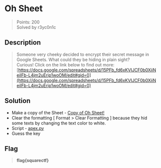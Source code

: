 # Oh Sheet
> Points: 200 <br>
> Solved by r3yc0n1c

## Description
> Someone very cheeky decided to encrypt their secret message in Google Sheets. What could they be hiding in plain sight? <br>
> Curious! Click on the link below to find out more: <br>
> [https://docs.google.com/spreadsheets/d/15PFb_fd6xKVIJCF0b0XiiNeilFb-L4jm2uErip1woOM/edit#gid=0](https://docs.google.com/spreadsheets/d/15PFb_fd6xKVIJCF0b0XiiNeilFb-L4jm2uErip1woOM/edit#gid=0)

## Solution
* Make a copy of the Sheet - [Copy of Oh Sheet!](https://docs.google.com/spreadsheets/d/1aYVG9C1-bqtysSSLKuJRA3WoekFO-fTpDww_Lt8VeII/edit?usp=sharing)
* Clear the formatting [ Format > Clear Formatting ] because they hid some texts by changing the text color to white.
* Script - [apex.py](apex.py)
* Guess the key

## Flag
> **flag{squarectf}**

